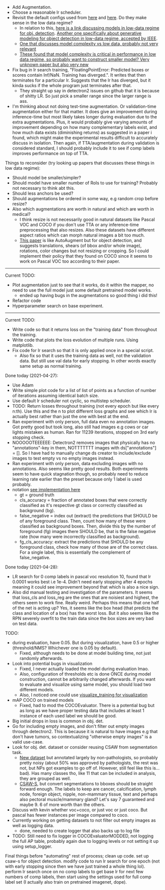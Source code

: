 * Add Augmentation.
* Choose a reasonable lr scheduler. 
* Revisit the default configs used from [here](https://github.com/facebookresearch/detectron2/blob/master/configs/Base-RCNN-FPN.yaml) and [here](https://detectron2.readthedocs.io/en/latest/modules/config.html#config-references). Do they make sense in the low data regime?  
  * In relation to this, [here is a link discussing models in low-data regime for obj. detection](https://tenfifty.io/object-detection-in-the-low-data-regime/). [Another one specifically about generative modeling for object detection in low-data regime, accepted by IEEE](https://arxiv.org/abs/1910.07169).
  * [One that discusses model complexity vs low data, probably not very relevant](https://www.cs.cmu.edu/~deva/papers/moredata.pdf)
  * [These found that model complexity is critical in performance in low data regime, so probably want to construct smaller model? Very unknown paper but also very new](https://arxiv.org/pdf/2003.12843.pdf)
* Fix bug in lr search training, "FloatingPointError: Predicted boxes or scores contain Inf/NaN. Training has diverged.". It writes that then terminates for a particular lr. Suggests that the lr has diverged, but it kinda sucks if the whole program just terminates after that.
  * They straight up say in detectron2 issues on github that it is because of shitty LR. So just pick a smaller range since the larger range is ass.
* I'm thinking about not doing test-time augmentation. Or validation-time augmentation either for that matter. It does give an improvement during inference-time but most likely takes longer during evaluation due to the extra augmentations. Plus, it would probably give varying amounts of improvement depending on how many complementary labels exist, and how much data exists (diminishing returns) as suggested in a paper i found, which might make the experimental results difficult to accurately discuss in isolation. Then again, if TTA/augmentation during validation is considered standard, I should probably include it to see if comp labels improves performance on top of TTA. 

Things to reconsider (try looking up papers that discusses these things in low data regime):
* Should model be smaller/simpler?
* Should model have smaller number of RoIs to use for training? Probably not necessary to think abt this.
* Should less anchors be used?
* Should augmentations be ordered in some way, e.g random crop before resize? 
* Also which augmentations are worth in natural and which are worth in medical?
  * I think resize is not necessarily good in natural datasets like Pascal VOC and COCO if you don't use TTA or any inference-time preprocessing that also resizes. Also these datasets have different aspect ratios which can morph natural images a bit too much.
  * [This paper](https://arxiv.org/abs/1906.11172) is like AutoAugment but for object detection, and suggests translations, shears (of bbox and/or whole image), rotations, color changes but not resizing or cropping. So I could implement their policy that they found on COCO since it seems to work on Pascal VOC too according to their paper.
---------------------------

Current TODO: 
* Plot augmentation just to see that it works, do it within the mapper, no need to use the full model just some default pretrained model works.
  * ended up having bugs in the augmentations so good thing i did this!
* Refactor code
* Hyperparameter search on base experiment.

---------------------------
Current TODO:
* Write code so that it returns loss on the "training data" from throughout the training. 
* Write code that plots the loss evolution of multiple runs. Using matplotlib.
* Fix code for lr search so that it is only applied once in a special script.
  * Also fix so that it uses the training data as well, not the validation data. But still use val data for early stopping. In other words exactly same setup as normal training.

Done today (2021-04-27):
* Use Adam
* Write simple plot code for a list of list of points as a function of number of iterations assuming identical batch size.
* Use default lr scheduler not cyclic, so multistep scheduler.
* TODO: Return losses throughout training (not every epoch but like every n:th). Use this and the n to plot different loss graphs and see which lr is actually best rather than just the one with best at the end.
* Ran experiment with only person, full data even no annotation images. Got pretty good but took long, also still had images e.g cows or car lights mistaken as human. Ran for 11239 iterations, stopped on 3rd early stopping check.
* NOOOOOTEEEEEE: Detectron2 removes images that physically has no "annotations"-key in them, NOTTTTTTT images with ds\["annotations"\] = []. So I have had to manually change ds creator to include/exclude images to test empty vs no empty images instead. 
* Ran experiment with only person, data excluding images with no annotations. Also seems like pretty good results. Both experiments seem to have quick stagnation though, so probably need to reduce learning rate earlier than the preset because only 1 label is used probably.
* notation [see implementation here](https://github.com/facebookresearch/detectron2/blob/master/detectron2/modeling/roi_heads/fast_rcnn.py)
  * gt = ground truth
  * cls_accuracy = fraction of annotated boxes that were correctly classified as it's respective gt class or correctly classified as background (bg).
  * false_negative = index out (extract) the predictions that SHOULD be of any foreground class. Then, count how many of these were classified as background boxes. Then, divide this by the number of foreground (fg) images there SHOULD be, that is the false negative rate (how many were incorrectly classified as background).
  * fg_cls_accuracy: extract the predictions that SHOULD be any foreground class, check how many of those are of the correct class. For a single label, this is essentially the complement of false_negative.

Done today (2021-04-28):
* LR search for 0 comp labels in pascal voc resolution 10, found that lr 0.0001 works best i.e 1e-4. Didn't need early stopping after 4 epochs meaning it could see improvement beyond that which is also a nice sign.
* Also did manual testing and investigation of the parameters. It seems that loss_cls and loss_reg are the ones that are noisiest and highest, the others seem to work fine. Really weird. Perhaps this means that one half of the net is acting up? Yes, it seems like the box head (that predicts the class and location of a box) has the worst loss. But it also seems like the RPN severely overfit to the train data since the box sizes are very bad on test data.

TODO:
* during evaluation, have 0.05. But during visualization, have 0.5 or higher (threshold/NMS? Whichever one is 0.05 by default).
  * Fixed, although needs to be done at model building time, not just randomly afterwards.
* Look into potential bugs in visualization
  * Fixed, I never actually loaded the model during evaluation lmao.
  * Also, configuration of thresholds etc is done ONCE during model construction, cannot be arbitrarily changed afterwards. If you want to evaluate and visualize using same model, you should load two different models.
  * Also, I noticed one could use [visualize_training for visualization](https://github.com/facebookresearch/detectron2/blob/master/detectron2/modeling/meta_arch/rcnn.py#L87) 
* mAP COCO on trained models
  * Fixed, had to mod the COCOEvaluator. There is a potential bug but as long as we have proper testing data that includes at least 1 instance of each used label we should be good.
* Big initial drops in loss is common in obj. det.
* Go for including empty images, and don't filter out empty images through detectron2. This is because it is natural to have images e.g that don't have tumors, so contextualizing "otherwise empty images" is a valid use-case.
* Look for obj. det. dataset or consider reusing CSAW from segmentation task.
  * [New dataset](https://nucls.grand-challenge.org/NuCLS/) but annotated largely by non-pathologists, so probably pretty noisy (about 50% was approved by pathologists, the rest was not, but NPs got examples to go off of. However, still feel like this is... bad). Has many classes tho, like 11 that can be included in analysis, they are grouped as well.
  * [CSAW-S](https://zenodo.org/record/4030660#.YJGG4SaxU5l), but convert segmentations to bboxes should be straight forward enough. The labels to keep are cancer, calcification, lymph node, foreign object, nipple, non-mammary tissue, text and perhaps also pectoral muscle/mammary gland? Let's say 7 guaranteed and maybe 9. 6 of more worth than the others.
* Discuss with kevin whether voc+coco, or just voc or just coco. But pascal has fewer instances per image compared to coco.
* Currently working on getting datasets to not filter out empty images as well as logging data.
  * done, needed to create logger that also backs up to log file
* TODO: Still need to fix logger in COCOEvaluatorMODDED, not logging the full AP table, probably again due to logging levels or not setting it up using setup_logger.

Final things before "automating" rest of process; clean up code. set up csaw-s for object detection. modify code to run lr search for one epoch (not with early stopping since then we have just trained a whole thing lol). perform lr search once on no comp labels to get base lr for next few numbers of comp labels, then start using the settings used for full comp label set (I actually also train on pretrained imagenet, dope). 